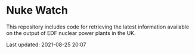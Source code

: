 # Nuke Watch

This repository includes code for retrieving the latest information available on the output of EDF nuclear power plants in the UK.

Last updated: 2021-08-25 20:07